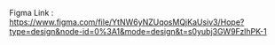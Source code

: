 Figma Link : https://www.figma.com/file/YtNW6yNZUqosMQjKaUsiv3/Hope?type=design&node-id=0%3A1&mode=design&t=s0yubj3GW9FzlhPK-1
